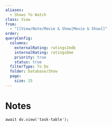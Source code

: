 ```yaml
---
aliases:
  - Shows To Watch
class: View
from:
  - "[[View/Note/Movie & Show|Movie & Show]]"
order: 
queryConfig:
  columns:
    externalRating: ratingsImdb
    internalRating: ratingsDme
    priority: true
    status: true
  filterType: To Do
  folder: Database/Show
  page:
    size: 25
---
```

# Notes

```dataviewjs
await dv.view('task-table');
```
